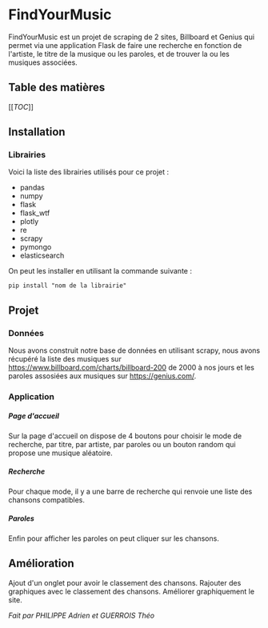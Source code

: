 # FindYourMusic

FindYourMusic est un projet de scraping de 2 sites, Billboard et Genius qui permet via une application Flask de faire une recherche en fonction de l'artiste, le titre de la musique ou les paroles, et de trouver la ou les musiques associées.


## Table des matières

[[_TOC_]]

## Installation
### Librairies
Voici la liste des librairies utilisés pour ce projet :

* pandas 
* numpy
* flask
* flask_wtf
* plotly
* re
* scrapy
* pymongo
* elasticsearch


On peut les installer en utilisant la commande suivante :
```
pip install "nom de la librairie"

```
## Projet
### Données
Nous avons construit notre base de données en utilisant scrapy, nous avons récupéré la liste des musiques sur https://www.billboard.com/charts/billboard-200 de 2000 à nos jours et les paroles assosiées aux musiques sur https://genius.com/.

### Application
##### Page d'accueil
Sur la page d'accueil on dispose de 4 boutons pour choisir le mode de recherche, par titre, par artiste, par paroles ou un bouton random qui propose une musique aléatoire.
##### Recherche
Pour chaque mode, il y a une barre de recherche qui renvoie une liste des chansons compatibles.
##### Paroles
Enfin pour afficher les paroles on peut cliquer sur les chansons.

## Amélioration
Ajout d'un onglet pour avoir le classement des chansons.
Rajouter des graphiques avec le classement des chansons.
Améliorer graphiquement le site.


*Fait par PHILIPPE Adrien et GUERROIS Théo*
